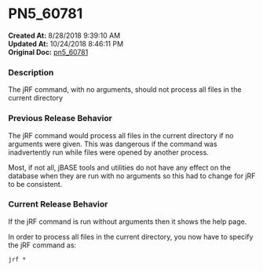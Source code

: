 # PN5_60781

**Created At:** 8/28/2018 9:39:10 AM  
**Updated At:** 10/24/2018 8:46:11 PM  
**Original Doc:** [pn5_60781](https://docs.jbase.com/48420-5-7-1-release-notes/pn5_60781)  


### Description

The jRF command, with no arguments, should not process all files in the current directory



### Previous Release Behavior

The jRF command would process all files in the current directory if no arguments were given. This was dangerous if the command was inadvertently run while files were opened by another process.

Most, if not all, jBASE tools and utilities do not have any effect on the database when they are run with no arguments so this had to change for jRF to be consistent.



### Current Release Behavior

If the jRF command is run without arguments then it shows the help page.

In order to process all files in the current directory, you now have to specify the jRF command as:

```
jrf *
```
